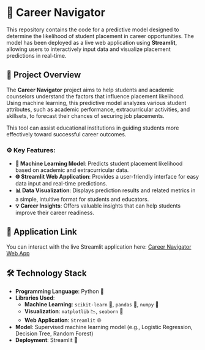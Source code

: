 # 🎯 Career Navigator

This repository contains the code for a predictive model designed to determine the likelihood of student placement in career opportunities. The model has been deployed as a live web application using **Streamlit**, allowing users to interactively input data and visualize placement predictions in real-time.

## 📝 Project Overview

The **Career Navigator** project aims to help students and academic counselors understand the factors that influence placement likelihood. Using machine learning, this predictive model analyzes various student attributes, such as academic performance, extracurricular activities, and skillsets, to forecast their chances of securing job placements.

This tool can assist educational institutions in guiding students more effectively toward successful career outcomes.

### ⚙️ Key Features:
- **🧠 Machine Learning Model**: Predicts student placement likelihood based on academic and extracurricular data.
- **🌐 Streamlit Web Application**: Provides a user-friendly interface for easy data input and real-time predictions.
- **📊 Data Visualization**: Displays prediction results and related metrics in a simple, intuitive format for students and educators.
- **💡 Career Insights**: Offers valuable insights that can help students improve their career readiness.

## 🚀 Application Link

You can interact with the live Streamlit application here: [Career Navigator Web App](https://careernavigator-saketh07.streamlit.app/)

## 🛠️ Technology Stack

- **Programming Language**: Python 🐍
- **Libraries Used**:
  - **Machine Learning**: `scikit-learn` 🤖, `pandas` 🐼, `numpy` 🔢
  - **Visualization**: `matplotlib` 📉, `seaborn` 🌊
  - **Web Application**: `Streamlit` 🌐
- **Model**: Supervised machine learning model (e.g., Logistic Regression, Decision Tree, Random Forest)
- **Deployment**: Streamlit 🚀



